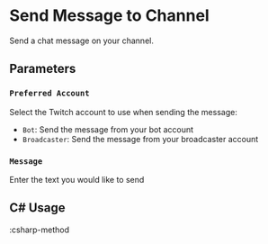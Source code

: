 # Send Message to Channel
Send a chat message on your channel.

## Parameters
### `Preferred Account`
Select the Twitch account to use when sending the message:
- `Bot`: Send the message from your bot account
- `Broadcaster`: Send the message from your broadcaster account

### `Message`
Enter the text you would like to send

## C# Usage
:csharp-method